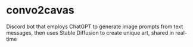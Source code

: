 # convo2cavas
Discord bot that employs ChatGPT to generate image prompts from text messages, then uses Stable Diffusion to create unique art, shared in real-time
